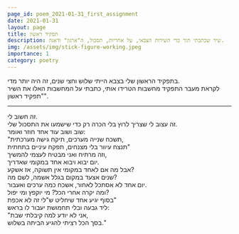 ```yaml
---
page_id: poem_2021-01-31_first_assignment
date: 2021-01-31
layout: page
title: תפקיד ראשון
description: שיר שכתבתי תוך כדי השירות הצבאי, על אחריות, תסכול, ה"ארגון" ודאגה.
img: /assets/img/stick-figure-working.jpeg
importance: 1
category: poetry
---
```


בתפקיד הראשון שלי בצבא הייתי שלוש וחצי שנים, זה היה יותר מדי.  
לקראת מעבר התפקיד מחשבות הטרידו אותי, כתבתי על המחשבות האלו את השיר "תפקיד ראשון".

---

זה חשוב לי.  
זה עצוב לי שצריך לרוץ בלי הכרה רק כדי שישמעו את התסכול שלי.  
שוב ושוב עוד אחד חוזר ואומר:  
"תשכח שנייה מערכים, תיקח גישה מערכתית,  
תנצח עיוור בלי מצנחים, תפקח עיניים בתחתית"  
וזה מרתיח ואני מבטיח לעצמי להמשיך,  
יום יבוא ויבוא אחד במקומי שאדריך.  
אבל מה אם לאחד במקומי אין תשוקה, אז אשקע?  
שנים אצעד במקום בגלל אשמה, לשם מה?  
יום אחד לא אסתכל לאחור, אשכח כמה ערכים ואעבור.  
ומה יקרה אחרי הכל? מי יוקפץ ומי יפול?  
בסוף יגיע אחד שיחליט ש"לי זה לא אכפת"  
ליד גבעה ובלי תחמושת יעבור לו בראש:  
"אני לא יודע למה קיבלתי שבת,  
בסך הכל רציתי להגיע הביתה בשלוש."
